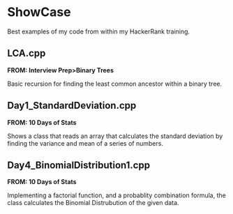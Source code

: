 # ShowCase

Best examples of my code from within my HackerRank training.

## LCA.cpp

**FROM: Interview Prep>Binary Trees**

Basic recursion for finding the least common ancestor within a binary tree.

## Day1_StandardDeviation.cpp

**FROM: 10 Days of Stats**

Shows a class that reads an array that calculates the standard deviation by finding the variance and mean of a series of numbers.

## Day4_BinomialDistribution1.cpp

**FROM: 10 Days of Stats**

Implementing a factorial function, and a probablity combination formula, the class calculates the Binomial Distrubution of the given data.
